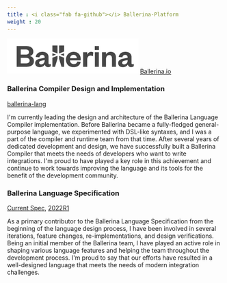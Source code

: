 ```yaml
---
title : <i class="fab fa-github"></i> Ballerina-Platform
weight : 20
---
```


![Ballerina Lang](/img/ballerina_logo_dgrey_png.png)
<i class="fa fa-globe"></i> [Ballerina.io](https://github.com/ballerina-platform/ballerina-lang)<br/>

### Ballerina Compiler Design and Implementation

<i class="fab fa-github"></i> [ballerina-lang](https://github.com/ballerina-platform/ballerina-lang)

I'm currently leading the design and architecture of the Ballerina Language Compiler implementation. Before Ballerina became a fully-fledged general-purpose language, we experimented with DSL-like syntaxes, and I was a part of the compiler and runtime team from that time. After several years of dedicated development and design, we have successfully built a Ballerina Compiler that meets the needs of developers who want to write integrations. I'm proud to have played a key role in this achievement and continue to work towards improving the language and its tools for the benefit of the development community.

### Ballerina Language Specification

<i class="fa fa-globe mr-1"></i> [Current Spec](https://ballerina.io/spec/lang/master), 
<i class="fa fa-globe mr-1"></i> [2022R1](https://ballerina.io/spec/lang/2022R4/)

As a primary contributor to the Ballerina Language Specification from the beginning of the language design process, I have been involved in several iterations, feature changes, re-implementations, and design verifications. Being an initial member of the Ballerina team, I have played an active role in shaping various language features and helping the team throughout the development process. I'm proud to say that our efforts have resulted in a well-designed language that meets the needs of modern integration challenges.
